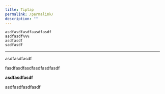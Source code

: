 ```yaml
---
title: Tiptap
permalink: /permalink/
description: ""
---
```

<pre><code>asdfasdfasdfaasdfasdf
asdfasdf%%%
asdfasdf
sadfasdf</code></pre><hr><p>asdfasdfasdf</p><p>fasdfasdfasdfasdfasdfasdf</p><p><strong>asdfasdfasdf</strong></p><p></p><p>asdfasdfasdfasdf</p>